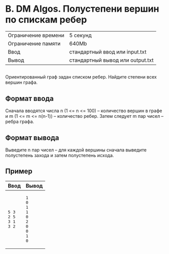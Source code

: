 <div class="problem-statement">
   <div class="header">
      <h1 class="title">B. DM Algos. Полустепени вершин по спискам ребер</h1>
      <table>
         <tr class="time-limit">
            <td class="property-title">Ограничение времени</td>
            <td>5&nbsp;секунд</td>
         </tr>
         <tr class="memory-limit">
            <td class="property-title">Ограничение памяти</td>
            <td>640Mb</td>
         </tr>
         <tr class="input-file">
            <td class="property-title">Ввод</td>
            <td colspan="1">стандартный ввод или input.txt</td>
         </tr>
         <tr class="output-file">
            <td class="property-title">Вывод</td>
            <td colspan="1">стандартный вывод или output.txt</td>
         </tr>
      </table>
   </div>
   <h2></h2>
   <div class="legend"><span style="">
         <p>Ориентированный граф задан списком ребер. Найдите степени всех вершин графа.</p></span></div>
   <h2>Формат ввода</h2>
   <div class="input-specification"><span style="">
         <p>Сначала вводятся числа n (1 &lt;= n &lt;= 100) – количество вершин в графе и m (1 &lt;= m &lt;= n(n-1)) – количество ребер. Затем следует
            m пар чисел – ребра графа.
         </p></span></div>
   <h2>Формат вывода</h2>
   <div class="output-specification"><span style="">
         <p>Выведите n пар чисел – для каждой вершины сначала выведите полустепень захода и затем полустепень исхода.</p></span></div>
   <h2>Пример</h2>
   <table class="sample-tests">
      <thead>
         <tr>
            <th>Ввод</th>
            <th>Вывод</th>
         </tr>
      </thead>
      <tbody>
         <tr>
            <td><pre>5 3
2 5
3 1
3 2
</pre></td>
            <td><pre>1
0
1
1
0
2
0
0
1
0
</pre></td>
